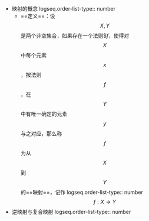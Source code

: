- 映射的概念
  logseq.order-list-type:: number
	- ==定义==：设 $$X,Y$$是两个非空集合，如果存在一个法则$$f$，使得对$$X$$中每个元素$$x$$，按法则$$f$$，在$$Y$$中有唯一确定的元素$$y$$与之对应，那么称$$f$$为从$$X$$到$$Y$$的==映射==，记作
	  logseq.order-list-type:: number
	  $$f:X \to Y$$
- 逆映射与复合映射
  logseq.order-list-type:: number